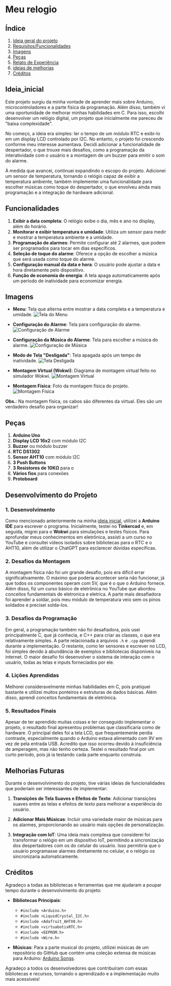 # Meu relogio


## Índice
1. [Ideia geral do projeto](#Ideia_inicial)
2. [Requisitos/Funcionalidades](#Funcionalidades)
3. [Imagens](#imagens)
4. [Peças](#peças)
5. [Relato de Experiência](#Desenvolvimento_do_Projeto)
5. [ideias de melhorias](#melhorias?)
6. [Créditos](#creditos)



## Ideia_inicial
Este projeto surgiu da minha vontade de aprender mais sobre Arduino, microcontroladores e a parte física da programação. Além disso, também vi uma oportunidade de melhorar minhas habilidades em C. Para isso, escolhi desenvolver um relógio digital, um projeto que inicialmente me pareceu de "baixa complexidade".

No começo, a ideia era simples: ler o tempo de um módulo RTC e exibi-lo em um display LCD controlado por I2C. No entanto, o projeto foi crescendo conforme meu interesse aumentava. Decidi adicionar a funcionalidade de despertador, o que trouxe mais desafios, como a programação da interatividade com o usuário e a montagem de um buzzer para emitir o som do alarme.

À medida que avancei, continuei expandindo o escopo do projeto. Adicionei um sensor de temperatura, tornando o relógio capaz de exibir a temperatura ambiente, também implementei uma funcionalidade para escolher músicas como toque do despertador, o que envolveu ainda mais programação e a integração de hardware adicional.




## Funcionalidades
1. **Exibir a data completa**: O relógio exibe o dia, mês e ano no display, além do horário.
2. **Monitorar e exibir temperatura e umidade**: Utiliza um sensor para medir e mostrar a temperatura ambiente e a umidade.
3. **Programação de alarmes**: Permite configurar até 2 alarmes, que podem ser programados para tocar em dias específicos.
4. **Seleção de toque do alarme**: Oferece a opção de escolher a música que será usada como toque do alarme.
5. **Configuração manual da data e hora**: O usuário pode ajustar a data e hora diretamente pelo dispositivo.
6. **Função de economia de energia**: A tela apaga automaticamente após um período de inatividade para economizar energia.



## Imagens

- **Menu**: Tela que alterna entre mostrar a data completa e a temperatura e umidade.
  ![Tela do Menu](img/menu.png)

- **Configuração do Alarme**: Tela para configuração do alarme.
  ![Configuração de Alarme](img/alarme.png)

- **Configuração da Música do Alarme**: Tela para escolher a música do alarme.
  ![Configuração de Música](img/music.png)

- **Modo de Tela "Desligada"**: Tela apagada após um tempo de inatividade.
  ![Tela Desligada](img/displayoff.png)

- **Montagem Virtual (Wokwi)**: Diagrama de montagem virtual feito no simulador Wokwi.
  ![Montagem Virtual](img/montagem.png)

- **Montagem Física**: Foto da montagem física do projeto.
  ![Montagem Física](img/fGeral3.jpeg)

**Obs.**: Na montagem física, os cabos são diferentes da virtual. Eles são um verdadeiro desafio para organizar!


## Peças

1. **Arduino Uno**
2. **Display LCD 16x2** com módulo I2C
3. **Buzzer** ou módulo buzzer
4. **RTC DS1302**
5. **Sensor AHT10** com módulo I2C
6. **3 Push Buttons**
7. **3 Resistores de 10KΩ** para o 
8. **Vários fios** para conexões
9. **Protoboard**



## Desenvolvimento do Projeto

### 1. Desenvolvimento
Como mencionado anteriormente na minha [ideia inicial](#ideia-inicial), utilizei a **Arduino IDE** para escrever o programa. Inicialmente, testei no **Tinkercad** e, em seguida, migrei para o **Wokwi** para simulações e testes físicos. Para aprofundar meus conhecimentos em eletrônica, assisti a um curso no YouTube e consultei vídeos isolados sobre bibliotecas para o RTC e o AHT10, além de utilizar o ChatGPT para esclarecer dúvidas específicas.


### 2. Desafios da Montagem
A montagem física não foi um grande desafio, pois era difícil errar significativamente. O máximo que poderia acontecer seria não funcionar, já que todos os componentes operam com 5V, que é o que o Arduino fornece. Além disso, fiz um curso básico de eletrônica no YouTube que abordou conceitos fundamentais de eletronica e eletrica. A parte mais desafiadora foi aprender a soldar, pois meu módulo de temperatura veio sem os pinos soldados e precisei solda-los.

### 3. Desafios da Programação
Em geral, a programação também não foi desafiadora, pois usei principalmente C, que já conhecia, e C++ para criar as classes, o que era relativamente simples. A parte relacionada a arquivos `.h` e `.cpp` aprendi durante a implementação. O restante, como ler sensores e escrever no LCD, foi simples devido à abundância de exemplos e bibliotecas disponíveis na internet. O maior desafio foi desenvolver o sistema de interação com o usuário, todas as telas e inputs forneciados por ele.

### 4. Lições Aprendidas
Melhorei consideravelmente minhas habilidades em C, pois pratiquei bastante e utilizei muitos ponteiros e estruturas de dados básicas. Além disso, aprendi conceitos fundamentais de eletrônica.

### 5. Resultados Finais
Apesar de ter aprendido muitas coisas e ter conseguido implementar o projeto, o resultado final apresentou problemas que classificaria como de hardware. O principal deles foi a tela LCD, que frequentemente perdia contraste, especialmente quando o Arduino estava alimentado com 9V em vez de pela entrada USB. Acredito que isso ocorreu devido à insuficiência de amperagem, mas não tenho certeza. Testei o resultado final por um curto período, pois já ia testando cada parte enquanto construía.




## Melhorias Futuras

Durante o desenvolvimento do projeto, tive várias ideias de funcionalidades que poderiam ser interessantes de implementar:

1. **Transições de Tela Suaves e Efeitos de Texto**: Adicionar transições suaves entre as telas e efeitos de texto para melhorar a experiência do usuário.
   
2. **Adicionar Mais Músicas**: Incluir uma variedade maior de músicas para os alarmes, proporcionando ao usuário mais opções de personalização.

3. **Integração com IoT**: Uma ideia mais complexa que considerei foi transformar o relógio em um dispositivo IoT, permitindo a sincronização dos despertadores com os do celular do usuário. Isso permitiria que o usuário programasse alarmes diretamente no celular, e o relógio os sincronizaria automaticamente.





## Créditos

Agradeço a todas as bibliotecas e ferramentas que me ajudaram a poupar tempo durante o desenvolvimento do projeto:

- **Bibliotecas Principais**:
  - `#include <Arduino.h>`
  - `#include <LiquidCrystal_I2C.h>`
  - `#include <Adafruit_AHTX0.h>`
  - `#include <virtuabotixRTC.h>`
  - `#include <EEPROM.h>`
  - `#include <Wire.h>`

- **Músicas**: Para a parte musical do projeto, utilizei músicas de um repositório do GitHub que contém uma coleção extensa de músicas para Arduino: [Arduino Songs](https://github.com/robsoncouto/arduino-songs).

Agradeço a todos os desenvolvedores que contribuíram com essas bibliotecas e recursos, tornando o aprendizado e a implementação muito mais acessíveis!

